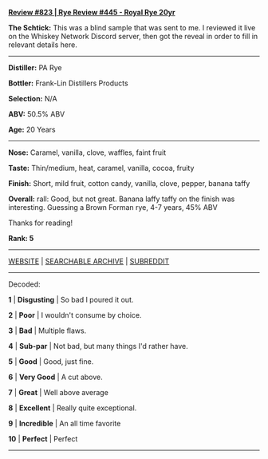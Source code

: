 
[**Review #823 | Rye Review #445 - Royal Rye 20yr**]( https://t8ke.review/review-823-rye-royal-20yr/)

**The Schtick:** This was a blind sample that was sent to me. I reviewed it live on the Whiskey Network Discord server, then got the reveal in order to fill in relevant details here. 

-----

**Distiller:** PA Rye

**Bottler:** Frank-Lin Distillers Products

**Selection:** N/A

**ABV:** 50.5% ABV

**Age:** 20 Years 

-----

**Nose:**  Caramel, vanilla, clove, waffles, faint fruit

**Taste:** Thin/medium, heat, caramel, vanilla, cocoa, fruity

**Finish:** Short, mild fruit, cotton candy, vanilla, clove, pepper, banana taffy

**Overall:** rall: Good, but not great. Banana laffy taffy on the finish was interesting. Guessing a Brown Forman rye, 4-7 years, 45% ABV

Thanks for reading!

**Rank: 5**



-----

[WEBSITE](https://t8ke.review) | [SEARCHABLE ARCHIVE](https://t8ke.review/review-archive/) | [SUBREDDIT](https://reddit.com/r/t8kereviews)

-----

Decoded:

**1** | **Disgusting** | So bad I poured it out.

**2** | **Poor** | I wouldn't consume by choice.

**3** | **Bad** | Multiple flaws.

**4** | **Sub-par** | Not bad, but many things I'd rather have.

**5** | **Good** | Good, just fine.

**6** | **Very Good** | A cut above.

**7** | **Great** | Well above average

**8** | **Excellent** | Really quite exceptional.

**9** | **Incredible** | An all time favorite

**10** | **Perfect** | Perfect

----

